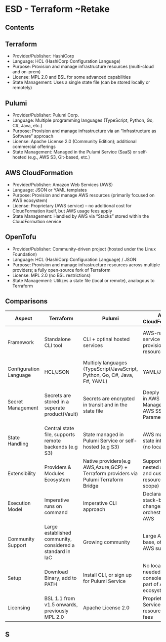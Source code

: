 # ESD - Terraform ~Retake
## Contents


 


## Terraform 
- Provider/Publisher: HashiCorp
- Language: HCL (HashiCorp Configuration Language)
- Purpose: Provision and manage infrastructure resources (multi-cloud and on-prem)
- License: MPL 2.0 and BSL for some advanced capabilities
- State Management: Uses a single state file (can be stored locally or remotely)


## Pulumi
- Provider/Publisher: Pulumi Corp.
- Language: Multiple programming languages (TypeScript, Python, Go, C#, Java, etc.)
- Purpose: Provision and manage infrastructure via an “Infrastructure as Software” approach
- License: Apache License 2.0 (Community Edition); additional commercial offerings
- State Management: Managed in the Pulumi Service (SaaS) or self-hosted (e.g., AWS S3, Git-based, etc.)


## AWS CloudFormation
- Provider/Publisher: Amazon Web Services (AWS)
- Language: JSON or YAML templates
- Purpose: Provision and manage AWS resources (primarily focused on AWS ecosystem)
- License: Proprietary (AWS service) – no additional cost for CloudFormation itself, but AWS usage fees apply
- State Management: Handled by AWS via “Stacks” stored within the CloudFormation service


## OpenTofu
- Provider/Publisher: Community-driven project (hosted under the Linux Foundation)
- Language: HCL (HashiCorp Configuration Language) / JSON
- Purpose: Provision and manage infrastructure resources across multiple providers; a fully open-source fork of Terraform
- License: MPL 2.0 (no BSL restrictions)
- State Management: Utilizes a state file (local or remote), analogous to Terraform



## Comparisons 
| Aspect                 | Terraform                                                 | Pulumi                                                                                | AWS CloudFormations                                                 | OpenTofu                                                                          |
|------------------------|-----------------------------------------------------------|---------------------------------------------------------------------------------------|---------------------------------------------------------------------|-----------------------------------------------------------------------------------|
| Framework              | Standalone CLI tool                                       | CLI + optinal hosted services                                                         | AWS-native service for provisioning resources                       | Standalone CLI tool, community driven Terraform fork                              |
| Configuration Language | HCL/JSON                                                  | Multiply languages (TypeScript/JavaScript, Python, Go, C#, Java, F#, YAML)            | YAML/JSON                                                           | HCL/JSON                                                                          |
| Secret Management      | Secrets are stored in a seperate product(Vault)           | Secrets are encrypted in transit and in the state file                                | Deeply integrated in AWS Secres Manager and AWS SSM Parameter Store | Similar to terraform, no built-in store, recommended in a seperate product(vault) |
| State Handling         | Central state file,  supports remote backends (e.g S3)    | State managed in Pulumi Service or self-hosted (e.g S3)                               | AWS manages state internally (no local files)                       | Central state file, supports remote backends, just like Terraform                 |
| Extensibility          | Providers & Modules Ecosystem                             | Native providers(e.g AWS,Azure,GCP) + Terraform providers via Pulumi Terraform Bridge | Supports macros, nested stacks, and custom resources (AWS scope)    | Providers and modules (mirrowing Terraform ecosystem)                             |
| Execution Model        | Imperative runs on command                                | Imperative CLI approach                                                               | Declarative stack-based, changes orchestrated by AWS                | Imperative runs on command                                                        |
| Community Support      | Large established community, considered a standard in IaC | Growing community                                                                     | Large AWS user base, official AWS support                           | New Project (2023+), quickly growing                                              |
| Setup                  | Download Binary, add to PATH                              | Install CLI, or sign up for Pulumi Service                                            | No local setup needed (AWS console or CLI), part of AWS ecosystem   | Download Binary, add to PATH                                                      |
| Licensing              | BSL 1.1 from v1.5 onwards, previously MPL 2.0             | Apache License 2.0                                                                    | Proprietary (AWS Service), AWS resource usage fees                  | Mozilla Public License 2.0, no BSL restrictions                                   |




## S





